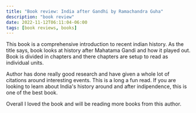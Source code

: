 ```yaml
---
title: "Book review: India after Gandhi by Ramachandra Guha"
description: "book review"
date: 2022-11-12T06:11:04-06:00
tags: [book reviews, books]
---
```


This book is a comprehensive introduction to recent indian history. As the title says, book looks at history after Mahatama Gandi and how it played out. Book is divided in chapters and there chapters are setup to read as individual units.

Author has done really good research and have given a whole lot of citations around interesting events. This is a long a fun read. If you are looking to learn about India's history around and after indipendence, this is one of the best book.

Overall I loved the book and will be reading more books from this author.
